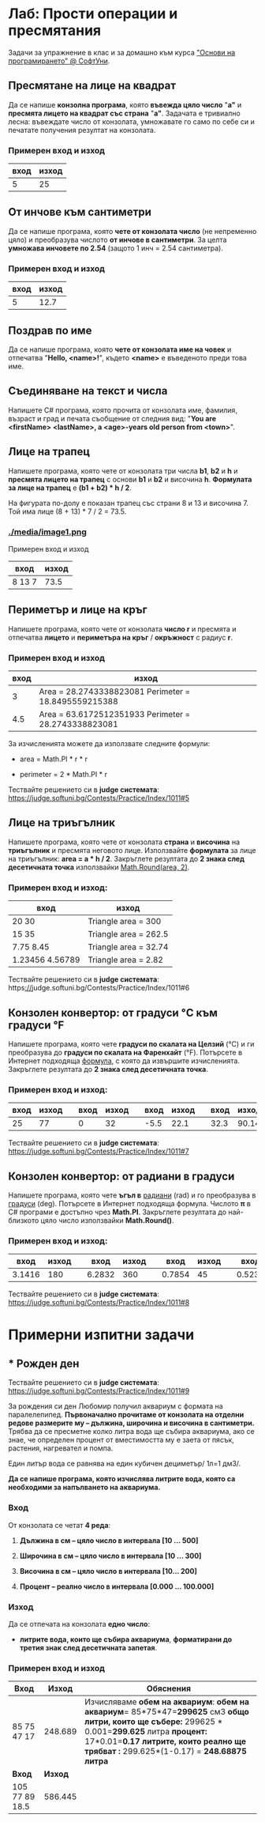 Лаб: Прости операции и пресмятания
==================================

Задачи за упражнение в клас и за домашно към курса ["Основи на програмирането"
\@ СофтУни](https://softuni.bg/courses/programming-basics).

Пресмятане на лице на квадрат
-----------------------------

Да се напише **конзолна програма**, която **въвежда цяло число** "**a"** и
**пресмята лицето на квадрат със страна** "**a"**. Задачата е тривиално лесна:
въвеждате число от конзолата, умножавате го само по себе си и печатате получения
резултат на конзолата.

### Примерен вход и изход

| **вход** | **изход** |
|----------|-----------|
| 5        | 25        |

От инчове към сантиметри
------------------------

Да се напише програма, която **чете от конзолата число** (не непременно цяло) и
преобразува числото **от инчове в сантиметри**. За целта **умножава инчовете по
2.54** (защото 1 инч = 2.54 сантиметра).

### Примерен вход и изход

| **вход** | **изход** |
|----------|-----------|
| 5        | 12.7      |

Поздрав по име
--------------

Да се напише програма, която **чете от конзолата име на човек** и отпечатва
"**Hello, \<name\>!**", където **\<name\>** е въведеното преди това име.

Съединяване на текст и числа
----------------------------

Напишете C\# програма, която прочита от конзолата име, фамилия, възраст и град и
печата съобщение от следния вид: "**You are \<firstName\> \<lastName\>, a
\<age\>-years old person from \<town\>**".

Лице на трапец
--------------

Напишете програма, която чете от конзолата три числа **b1**, **b2** и **h** и
**пресмята лицето на трапец** с основи **b1** и **b2** и височина **h**.
**Формулата за лице на трапец** е **(b1 + b2) \* h / 2**.

На фигурата по-долу е показан трапец със страни 8 и 13 и височина 7. Той има
лице (8 + 13) \* 7 / 2 = 73.5.

### [./media/image1.png](./media/image1.png)

  
Примерен вход и изход

| **вход** | **изход** |
|----------|-----------|
| 8 13 7   | 73.5      |

Периметър и лице на кръг
------------------------

Напишете програма, която чете от конзолата **число r** и пресмята и отпечатва
**лицето** и **периметъра на кръг** / **окръжност** с радиус **r**.

### Примерен вход и изход

| **вход** | **изход**                                            |
|----------|------------------------------------------------------|
| 3        | Area = 28.2743338823081 Perimeter = 18.8495559215388 |
| 4.5      | Area = 63.6172512351933 Perimeter = 28.2743338823081 |

За изчисленията можете да използвате следните формули:

-   area = Math.PI \* r \* r

-   perimeter = 2 \* Math.PI \* r

Тествайте решението си в **judge системата**:
<https://judge.softuni.bg/Contests/Practice/Index/1011#5>

Лице на триъгълник
------------------

Напишете програма, която чете от конзолата **страна** и **височина** на
**триъгълник** и пресмята неговото лице. Използвайте **формулата** за лице на
триъгълник: **area = a \* h / 2**. Закръглете резултата до **2 знака след
десетичната точка** използвайки [Math.Round(area,
2)](https://msdn.microsoft.com/en-us/library/75ks3aby(v=vs.110).aspx).

### Примерен вход и изход:

| **вход**        | **изход**             |
|-----------------|-----------------------|
| 20 30           | Triangle area = 300   |
| 15 35           | Triangle area = 262.5 |
| 7.75 8.45       | Triangle area = 32.74 |
| 1.23456 4.56789 | Triangle area = 2.82  |

Тествайте решението си в **judge системата**:
https[://](https://judge.softuni.bg/Contests/Practice/Index/1011#6)judge.softuni.bg/Contests/Practice/Index/1011\#6

Конзолен конвертор: от градуси °C към градуси °F
------------------------------------------------

Напишете програма, която чете **градуси по скалата на Целзий** (°C) и ги
преобразува до **градуси по скалата на Фаренхайт** (°F). Потърсете в Интернет
подходяща
[формула](https://www.google.bg/search?q=%D1%84%D0%BE%D1%80%D0%BC%D1%83%D0%BB%D0%B0+%D1%86%D0%B5%D0%BB%D0%B7%D0%B8%D0%B9+%D1%84%D0%B0%D1%80%D0%B5%D0%BD%D1%85%D0%B0%D0%B9%D1%82&gws_rd=cr&dcr=0&ei=cm7mWaqGJ8ana6i-kcgH),
с която да извършите изчисленията. Закръглете резултата до **2 знака след
десетичната точка**.

### Примерен вход и изход:

| **вход** | **изход** |   | **вход** | **изход** |   | **вход** | **изход** |   | **вход** | **изход** |
|----------|-----------|---|----------|-----------|---|----------|-----------|---|----------|-----------|
| 25       | 77        |   | 0        | 32        |   | \-5.5    | 22.1      |   | 32.3     | 90.14     |

Тествайте решението си в **judge системата**:
<https://judge.softuni.bg/Contests/Practice/Index/1011#7>

Конзолен конвертор: от радиани в градуси
----------------------------------------

Напишете програма, която чете **ъгъл в**
[радиани](https://bg.wikipedia.org/wiki/%D0%A0%D0%B0%D0%B4%D0%B8%D0%B0%D0%BD)
(rad) и го преобразува в
[градуси](https://bg.wikipedia.org/wiki/%D0%93%D1%80%D0%B0%D0%B4%D1%83%D1%81_(%D1%8A%D0%B3%D1%8A%D0%BB))
(deg). Потърсете в Интернет подходяща формула. Числото **π** в C\# програми е
достъпно чрез **Math.PI**. Закръглете резултата до най-близкото цяло число
използвайки **Math.Round()**.

### Примерен вход и изход:

| **вход** | **изход** |   | **вход** | **изход** |   | **вход** | **изход** |   | **вход** | **изход** |
|----------|-----------|---|----------|-----------|---|----------|-----------|---|----------|-----------|
| 3.1416   | 180       |   | 6.2832   | 360       |   | 0.7854   | 45        |   | 0.5236   | 30        |

Тествайте решението си в **judge системата**:
<https://judge.softuni.bg/Contests/Practice/Index/1011#8>

Примерни изпитни задачи
=======================

\* Рожден ден
-------------

Тествайте решението си в **judge системата**:
<https://judge.softuni.bg/Contests/Practice/Index/1011#9>

За рождения си ден Любомир получил аквариум с формата на паралелепипед.
**Първоначално прочитаме от конзолата на отделни редове размерите му – дължина,
широчина и височина в сантиметри.** Трябва да се пресметне колко литра вода ще
събира аквариума, ако се знае, че определен процент от вместимостта му е заета
от пясък, растения, нагревател и помпа.

Един литър вода се равнява на един кубичен дециметър/ 1л=1 дм3/.

**Да се напише програма, която изчислява литрите вода, която са необходими за
напълването на аквариума.**

### Вход

От конзолата се четат **4 реда**:

1.  **Дължина в см – цяло число в интервала [10 … 500]**

2.  **Широчина в см – цяло число в интервала [10 … 300]**

3.  **Височина в см – цяло число в интервала [10… 200]**

4.  **Процент – реално число в интервала [0.000 … 100.000]**

### Изход

Да се отпечата на конзолата **едно число**:

-   **литрите вода, които ще събира аквариума**, **форматирани до третия знак
    след десетичната запетая**.

### Примерен вход и изход

| **Вход**       | **Изход** | **Обяснения**                                                                                                                                                                                                                                                  |
|----------------|-----------|----------------------------------------------------------------------------------------------------------------------------------------------------------------------------------------------------------------------------------------------------------------|
| 85 75 47 17    | 248.689   | Изчисляваме **обем на аквариум**: **обем на аквариум**= 85\*75\*47=**299625** см3 **общо литри, които ще събере:** 299625 \* 0.001=**299.625** литра **процент:** 17\*0.01=**0.17 литрите, които реално ще трябват :** 299.625\*(1-0.17) = **248.68875 литра** |
| **Вход**       | **Изход** |                                                                                                                                                                                                                                                                |
| 105 77 89 18.5 | 586.445   |                                                                                                                                                                                                                                                                |
